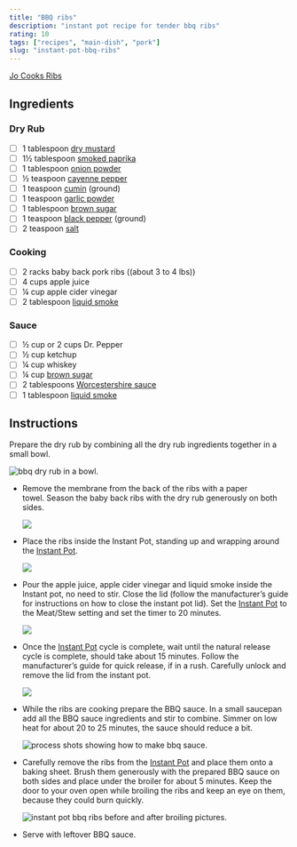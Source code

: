 ```yaml
---
title: "BBQ ribs"
description: "instant pot recipe for tender bbq ribs"
rating: 10
tags: ["recipes", "main-dish", "pork"]
slug: "instant-pot-bbq-ribs"
---
```

[Jo Cooks Ribs](https://www.jocooks.com/recipes/instant-pot-bbq-pork-ribs/)

## Ingredients

### Dry Rub

- [ ] 1 tablespoon [dry mustard](https://www.target.com/p/ground-mustard-1-75oz-good-38-gather-8482/-/A-77587851?aflt=plt)
- [ ] 1½ tablespoon [smoked paprika](http://amzn.to/2ng9OGm)
- [ ] 1 tablespoon [onion powder](https://www.target.com/p/onion-powder-2-62oz-good-38-gather-8482/-/A-77588040?aflt=plt)
- [ ] ½ teaspoon [cayenne pepper](http://amzn.to/2mnpeuI)
- [ ] 1 teaspoon [cumin](https://amzn.to/2Ell3d3) (ground)
- [ ] 1 teaspoon [garlic powder](https://www.target.com/p/garlic-powder-5-37oz-good-38-gather-8482/-/A-77585074?aflt=plt)
- [ ] 1 tablespoon [brown sugar](https://amzn.to/2Yq7jn4)
- [ ] 1 teaspoon [black pepper](https://www.target.com/p/mccormick-black-peppercorn-grinder-1oz/-/A-13478259?aflt=plt) (ground)
- [ ] 2 teaspoon [salt](https://www.target.com/p/plain-salt-26oz-good-38-gather-8482/-/A-78140861?aflt=plt)

### Cooking

- [ ] 2 racks baby back pork ribs ((about 3 to 4 lbs))
- [ ]  4 cups apple juice
- [ ]  ¼ cup apple cider vinegar
- [ ] 2 tablespoon [liquid smoke](http://amzn.to/2qQA4sn)

### Sauce

- [ ] ½ cup or 2 cups Dr. Pepper 
- [ ] ½ cup ketchup
- [ ] ¼ cup whiskey
- [ ] ¼ cup [brown sugar](https://amzn.to/2Yq7jn4)
- [ ] 2 tablespoons [Worcestershire sauce](http://amzn.to/2mntlad)
- [ ] 1 tablespoon [liquid smoke](http://amzn.to/2qQA4sn)

## Instructions

Prepare the dry rub by combining all the dry rub ingredients together in a small bowl.

![bbq dry rub in a bowl.](https://www.jocooks.com/wp-content/uploads/2019/06/instant-pot-bbq-pork-ribs-1-17-750x422.jpg)[](https://pinterest.com/pin/create/bookmarklet/?media=https%3A%2F%2Fwww.jocooks.com%2Fwp-content%2Fuploads%2F2019%2F06%2Finstant-pot-bbq-pork-ribs-1-17.jpg&url=https%3A%2F%2Fwww.jocooks.com%2Frecipes%2Finstant-pot-bbq-pork-ribs%2F&is_video=false&description=These%20Instant%20Pot%20BBQ%20Ribs%20are%20fall%20off%20the%20bone%20tender%2C%20delicious%20and%20super%20sticky%20from%20a%20delicious%20Whiskey%20BBQ%20sauce.%20Ready%20in%2030%20minutes!%20%23instantpotribs%20%23babybackribs%20%23porkribs%20%23instatpotrecipes)

-   Remove the membrane from the back of the ribs with a paper towel. Season the baby back ribs with the dry rub generously on both sides. 
    
    ![](https://www.jocooks.com/wp-content/uploads/2019/06/instant-pot-bbq-pork-ribs-1-18-750x422.jpg)[](https://pinterest.com/pin/create/bookmarklet/?media=https%3A%2F%2Fwww.jocooks.com%2Fwp-content%2Fuploads%2F2019%2F06%2Finstant-pot-bbq-pork-ribs-1-18.jpg&url=https%3A%2F%2Fwww.jocooks.com%2Frecipes%2Finstant-pot-bbq-pork-ribs%2F&is_video=false&description=These%20Instant%20Pot%20BBQ%20Ribs%20are%20fall%20off%20the%20bone%20tender%2C%20delicious%20and%20super%20sticky%20from%20a%20delicious%20Whiskey%20BBQ%20sauce.%20Ready%20in%2030%20minutes!%20%23instantpotribs%20%23babybackribs%20%23porkribs%20%23instatpotrecipes)
    

-   Place the ribs inside the Instant Pot, standing up and wrapping around the [Instant Pot](http://amzn.to/2yE1j1t). 
    
    ![](https://www.jocooks.com/wp-content/uploads/2019/06/instant-pot-bbq-pork-ribs-1-19-750x422.jpg)[](https://pinterest.com/pin/create/bookmarklet/?media=https%3A%2F%2Fwww.jocooks.com%2Fwp-content%2Fuploads%2F2019%2F06%2Finstant-pot-bbq-pork-ribs-1-19.jpg&url=https%3A%2F%2Fwww.jocooks.com%2Frecipes%2Finstant-pot-bbq-pork-ribs%2F&is_video=false&description=These%20Instant%20Pot%20BBQ%20Ribs%20are%20fall%20off%20the%20bone%20tender%2C%20delicious%20and%20super%20sticky%20from%20a%20delicious%20Whiskey%20BBQ%20sauce.%20Ready%20in%2030%20minutes!%20%23instantpotribs%20%23babybackribs%20%23porkribs%20%23instatpotrecipes)
    

-   Pour the apple juice, apple cider vinegar and liquid smoke inside the Instant pot, no need to stir. Close the lid (follow the manufacturer’s guide for instructions on how to close the instant pot lid). Set the [Instant Pot](http://amzn.to/2yE1j1t) to the Meat/Stew setting and set the timer to 20 minutes.
    
    ![](https://www.jocooks.com/wp-content/uploads/2019/06/instant-pot-bbq-pork-ribs-1-20-750x422.jpg)[](https://pinterest.com/pin/create/bookmarklet/?media=https%3A%2F%2Fwww.jocooks.com%2Fwp-content%2Fuploads%2F2019%2F06%2Finstant-pot-bbq-pork-ribs-1-20.jpg&url=https%3A%2F%2Fwww.jocooks.com%2Frecipes%2Finstant-pot-bbq-pork-ribs%2F&is_video=false&description=These%20Instant%20Pot%20BBQ%20Ribs%20are%20fall%20off%20the%20bone%20tender%2C%20delicious%20and%20super%20sticky%20from%20a%20delicious%20Whiskey%20BBQ%20sauce.%20Ready%20in%2030%20minutes!%20%23instantpotribs%20%23babybackribs%20%23porkribs%20%23instatpotrecipes)
    

-   Once the [Instant Pot](http://amzn.to/2yE1j1t) cycle is complete, wait until the natural release cycle is complete, should take about 15 minutes. Follow the manufacturer’s guide for quick release, if in a rush. Carefully unlock and remove the lid from the instant pot.
    
    ![](https://www.jocooks.com/wp-content/uploads/2019/06/instant-pot-bbq-pork-ribs-1-21-750x422.jpg)[](https://pinterest.com/pin/create/bookmarklet/?media=https%3A%2F%2Fwww.jocooks.com%2Fwp-content%2Fuploads%2F2019%2F06%2Finstant-pot-bbq-pork-ribs-1-21.jpg&url=https%3A%2F%2Fwww.jocooks.com%2Frecipes%2Finstant-pot-bbq-pork-ribs%2F&is_video=false&description=These%20Instant%20Pot%20BBQ%20Ribs%20are%20fall%20off%20the%20bone%20tender%2C%20delicious%20and%20super%20sticky%20from%20a%20delicious%20Whiskey%20BBQ%20sauce.%20Ready%20in%2030%20minutes!%20%23instantpotribs%20%23babybackribs%20%23porkribs%20%23instatpotrecipes)
    

-   While the ribs are cooking prepare the BBQ sauce. In a small saucepan add all the BBQ sauce ingredients and stir to combine. Simmer on low heat for about 20 to 25 minutes, the sauce should reduce a bit. 
    
    ![process shots showing how to make bbq sauce.](https://www.jocooks.com/wp-content/uploads/2019/06/instant-pot-bbq-ribs-process-shots-2-750x375.jpg)[](https://pinterest.com/pin/create/bookmarklet/?media=https%3A%2F%2Fwww.jocooks.com%2Fwp-content%2Fuploads%2F2019%2F06%2Finstant-pot-bbq-ribs-process-shots-2.jpg&url=https%3A%2F%2Fwww.jocooks.com%2Frecipes%2Finstant-pot-bbq-pork-ribs%2F&is_video=false&description=These%20Instant%20Pot%20BBQ%20Ribs%20are%20fall%20off%20the%20bone%20tender%2C%20delicious%20and%20super%20sticky%20from%20a%20delicious%20Whiskey%20BBQ%20sauce.%20Ready%20in%2030%20minutes!%20%23instantpotribs%20%23babybackribs%20%23porkribs%20%23instatpotrecipes)
    

-   Carefully remove the ribs from the [Instant Pot](http://amzn.to/2yE1j1t) and place them onto a baking sheet. Brush them generously with the prepared BBQ sauce on both sides and place under the broiler for about 5 minutes. Keep the door to your oven open while broiling the ribs and keep an eye on them, because they could burn quickly.
    
    ![instant pot bbq ribs before and after broiling pictures.](https://www.jocooks.com/wp-content/uploads/2019/06/instant-pot-bbq-ribs-process-shots-3-750x375.jpg)[](https://pinterest.com/pin/create/bookmarklet/?media=https%3A%2F%2Fwww.jocooks.com%2Fwp-content%2Fuploads%2F2019%2F06%2Finstant-pot-bbq-ribs-process-shots-3.jpg&url=https%3A%2F%2Fwww.jocooks.com%2Frecipes%2Finstant-pot-bbq-pork-ribs%2F&is_video=false&description=These%20Instant%20Pot%20BBQ%20Ribs%20are%20fall%20off%20the%20bone%20tender%2C%20delicious%20and%20super%20sticky%20from%20a%20delicious%20Whiskey%20BBQ%20sauce.%20Ready%20in%2030%20minutes!%20%23instantpotribs%20%23babybackribs%20%23porkribs%20%23instatpotrecipes)
    

-   Serve with leftover BBQ sauce.